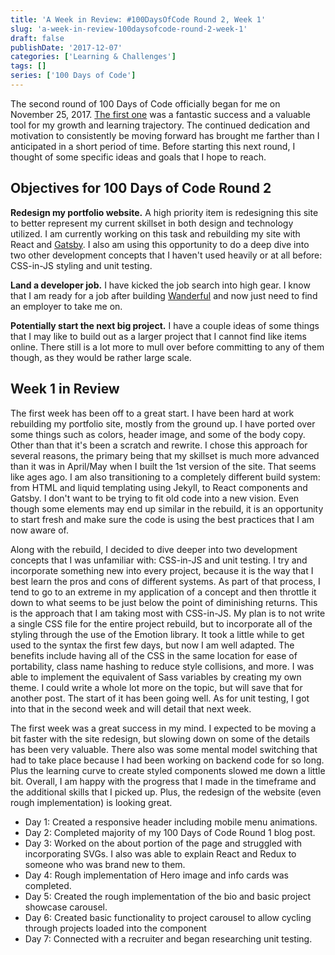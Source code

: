 ```yaml
---
title: 'A Week in Review: #100DaysOfCode Round 2, Week 1'
slug: 'a-week-in-review-100daysofcode-round-2-week-1'
draft: false
publishDate: '2017-12-07'
categories: ['Learning & Challenges']
tags: []
series: ['100 Days of Code']
---
```

The second round of 100 Days of Code officially began for me on November 25, 2017. [The first one](/blog/top-5-things-i-took-away-from-completing-100daysofcode) was a fantastic success and a valuable tool for my growth and learning trajectory. The continued dedication and motivation to consistently be moving forward has brought me farther than I anticipated in a short period of time. Before starting this next round, I thought of some specific ideas and goals that I hope to reach.

## Objectives for 100 Days of Code Round 2

**Redesign my portfolio website.** A high priority item is redesigning this site to better represent my current skillset in both design and technology utilized. I am currently working on this task and rebuilding my site with React and [Gatsby](https://www.gatsbyjs.org/). I also am using this opportunity to do a deep dive into two other development concepts that I haven't used heavily or at all before: CSS-in-JS styling and unit testing.

**Land a developer job.** I have kicked the job search into high gear. I know that I am ready for a job after building [Wanderful](https://www.wanderful-travel.com) and now just need to find an employer to take me on.

**Potentially start the next big project.** I have a couple ideas of some things that I may like to build out as a larger project that I cannot find like items online. There still is a lot more to mull over before committing to any of them though, as they would be rather large scale.

## Week 1 in Review

The first week has been off to a great start. I have been hard at work rebuilding my portfolio site, mostly from the ground up. I have ported over some things such as colors, header image, and some of the body copy. Other than that it's been a scratch and rewrite. I chose this approach for several reasons, the primary being that my skillset is much more advanced than it was in April/May when I built the 1st version of the site. That seems like ages ago. I am also transitioning to a completely different build system: from HTML and liquid templating using Jekyll, to React components and Gatsby. I don't want to be trying to fit old code into a new vision. Even though some elements may end up similar in the rebuild, it is an opportunity to start fresh and make sure the code is using the best practices that I am now aware of.

Along with the rebuild, I decided to dive deeper into two development concepts that I was unfamiliar with: CSS-in-JS and unit testing. I try and incorporate something new into every project, because it is the way that I best learn the pros and cons of different systems. As part of that process, I tend to go to an extreme in my application of a concept and then throttle it down to what seems to be just below the point of diminishing returns. This is the approach that I am taking most with CSS-in-JS. My plan is to not write a single CSS file for the entire project rebuild, but to incorporate all of the styling through the use of the Emotion library. It took a little while to get used to the syntax the first few days, but now I am well adapted. The benefits include having all of the CSS in the same location for ease of portability, class name hashing to reduce style collisions, and more. I was able to implement the equivalent of Sass variables by creating my own theme. I could write a whole lot more on the topic, but will save that for another post. The start of it has been going well. As for unit testing, I got into that in the second week and will detail that next week.

The first week was a great success in my mind. I expected to be moving a bit faster with the site redesign, but slowing down on some of the details has been very valuable. There also was some mental model switching that had to take place because I had been working on backend code for so long. Plus the learning curve to create styled components slowed me down a little bit. Overall, I am happy with the progress that I made in the timeframe and the additional skills that I picked up. Plus, the redesign of the website (even rough implementation) is looking great.

* Day 1: Created a responsive header including mobile menu animations.
* Day 2: Completed majority of my 100 Days of Code Round 1 blog post.
* Day 3: Worked on the about portion of the page and struggled with incorporating SVGs. I also was able to explain React and Redux to someone who was brand new to them.
* Day 4: Rough implementation of Hero image and info cards was completed.
* Day 5: Created the rough implementation of the bio and basic project showcase carousel.
* Day 6: Created basic functionality to project carousel to allow cycling through projects loaded into the component
* Day 7: Connected with a recruiter and began researching unit testing.
